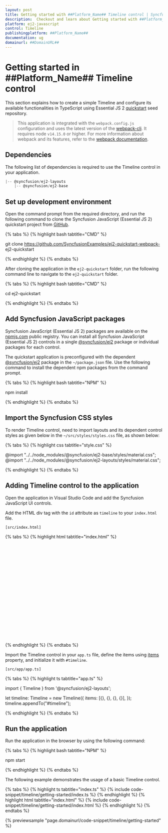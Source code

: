 ```yaml
---
layout: post
title: Getting started with ##Platform_Name## Timeline control | Syncfusion
description:  Checkout and learn about Getting started with ##Platform_Name## Timeline control of Syncfusion Essential JS 2 and more.
platform: ej2-javascript
control: Timeline
publishingplatform: ##Platform_Name##
documentation: ug
domainurl: ##DomainURL##
---
```


# Getting started in ##Platform_Name## Timeline control

This section explains how to create a simple Timeline and configure its available functionalities in TypeScript using Essential JS 2 [quickstart](https://github.com/SyncfusionExamples/ej2-quickstart-webpack-) seed repository.

> This application is integrated with the `webpack.config.js` configuration and uses the latest version of the [webpack-cli](https://webpack.js.org/api/cli/#commands). It requires node `v14.15.0` or higher. For more information about webpack and its features, refer to the [webpack documentation](https://webpack.js.org/guides/getting-started/).

## Dependencies

The following list of dependencies is required to use the Timeline control in your application.

```js
|-- @syncfusion/ej2-layouts
    |-- @syncfusion/ej2-base
```

## Set up development environment

Open the command prompt from the required directory, and run the following command to clone the Syncfusion JavaScript (Essential JS 2) quickstart project from [GitHub](https://github.com/SyncfusionExamples/ej2-quickstart-webpack-).

{% tabs %}
{% highlight bash tabtitle="CMD" %}

git clone https://github.com/SyncfusionExamples/ej2-quickstart-webpack- ej2-quickstart

{% endhighlight %}
{% endtabs %}

After cloning the application in the `ej2-quickstart` folder, run the following command line to navigate to the `ej2-quickstart` folder.

{% tabs %}
{% highlight bash tabtitle="CMD" %}

cd ej2-quickstart

{% endhighlight %}
{% endtabs %}

## Add Syncfusion JavaScript packages

Syncfusion JavaScript (Essential JS 2) packages are available on the [npmjs.com](https://www.npmjs.com/~syncfusionorg) public registry. You can install all Syncfusion JavaScript (Essential JS 2) controls in a single [@syncfusion/ej2](https://www.npmjs.com/package/@syncfusion/ej2) package or individual packages for each control.

The quickstart application is preconfigured with the dependent [@syncfusion/ej2](https://www.npmjs.com/package/@syncfusion/ej2) package in the `~/package.json` file. Use the following command to install the dependent npm packages from the command prompt.

{% tabs %}
{% highlight bash tabtitle="NPM" %}

npm install

{% endhighlight %}
{% endtabs %}

## Import the Syncfusion CSS styles

To render Timeline control, need to import layouts and its dependent control styles as given below in the `~/src/styles/styles.css` file, as shown below: 

{% tabs %}
{% highlight css tabtitle="style.css" %}

@import "../../node_modules/@syncfusion/ej2-base/styles/material.css";
@import "../../node_modules/@syncfusion/ej2-layouts/styles/material.css";

{% endhighlight %}
{% endtabs %}

## Adding Timeline control to the application

Open the application in Visual Studio Code and add the Syncfusion JavaScript UI controls. 

Add the HTML div tag with the `id` attribute as `timeline` to your `index.html` file.

`[src/index.html]`

{% tabs %}
{% highlight html tabtitle="index.html" %}

<!DOCTYPE html>
<html lang="en">

  <head>
    <title>Essential JS 2 - Timeline</title>
    <meta charset="utf-8" />
    <meta name="viewport" content="width=device-width, initial-scale=1.0, user-scalable=no" />
    <meta name="description" content="Essential JS 2" />
    <meta name="author" content="Syncfusion" />
    <link rel="shortcut icon" href="resources/favicon.ico" />
    <link href="https://cdn.jsdelivr.net/npm/bootstrap@5.1.3/dist/css/bootstrap.min.css" rel="stylesheet" />
  </head>

  <body>
    <div class="control-container" style="height: 300px;">
      <div id="timeline"></div>
    </div>
  </body>
</html>

{% endhighlight %}
{% endtabs %}

Import the Timeline control in your `app.ts` file, define the items using [items](../api/timeline#items) property, and initialize it with `#timeline`.

`[src/app/app.ts]`

{% tabs %}
{% highlight ts tabtitle="app.ts" %}

import { Timeline } from '@syncfusion/ej2-layouts';

let timeline: Timeline = new Timeline({
  items: [{}, {}, {}, {}],
});
timeline.appendTo("#timeline");

{% endhighlight %}
{% endtabs %}

## Run the application

Run the application in the browser by using the following command:

{% tabs %}
{% highlight bash tabtitle="NPM" %}

npm start

{% endhighlight %}
{% endtabs %}

The following example demonstrates the usage of a basic Timeline control.

{% tabs %}
{% highlight ts tabtitle="index.ts" %}
{% include code-snippet/timeline/getting-started/index.ts %}
{% endhighlight %}
{% highlight html tabtitle="index.html" %}
{% include code-snippet/timeline/getting-started/index.html %}
{% endhighlight %}
{% endtabs %}
          
{% previewsample "page.domainurl/code-snippet/timeline/getting-started" %}